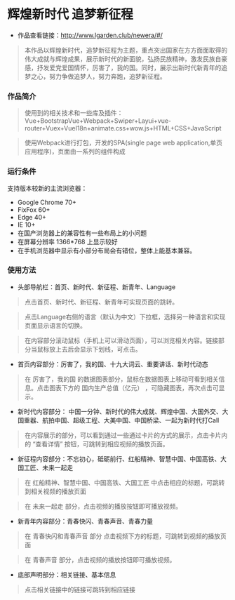 # 辉煌新时代 追梦新征程

- 作品查看链接：http://www.lgarden.club/newera/#/
> 本作品以辉煌新时代，追梦新征程为主题，重点突出国家在方方面面取得的伟大成就与辉煌成果，展示新时代的新面貌，弘扬民族精神，激发民族自豪感，抒发爱党爱国情怀，厉害了，我的国。同时，展示出新时代新青年的追梦之心，努力争做追梦人，努力奔跑，追梦新征程。
### 作品简介
> 使用到的相关技术和一些库及插件：Vue+BootstrapVue+Webpack+Swiper+Layui+vue-router+Vuex+VueI18n+animate.css+wow.js+HTML+CSS+JavaScript

> 使用Webpack进行打包，开发的SPA(single page web application,单页应用程序)，页面由一系列的组件构成

### 运行条件
支持版本较新的主流浏览器：
- Google Chrome 70+
- FixFox 60+
- Edge 40+
- IE 10+
- 在国产浏览器上的兼容性有一些布局上的小问题
- 在屏幕分辨率 1366*768 上显示较好
- 在手机浏览器中显示有小部分布局会有错位，整体上能基本兼容。

### 使用方法
- 头部导航栏：首页、新时代、新征程、新青年、Language
> 点击首页、新时代、新征程、新青年可实现页面的跳转。

> 点击Language右侧的语言（默认为中文）下拉框，选择另一种语言和实现页面显示语言的切换。

> 在内容部分滚动鼠标（手机上可以滑动页面），可以浏览相关内容。链接部分当鼠标放上去后会显示下划线，可点击。

- 首页内容部分：厉害了，我的国、十九大词云、重要讲话、新时代动态


> 在 厉害了，我的国 的数据图表部分，鼠标在数据图表上移动可看到相关信息。点击图表下方的 国内生产总值（亿元） ，可隐藏图表，再次点击可显示。

- 新时代内容部分： 中国一分钟、新时代的伟大成就、辉煌中国、大国外交、大国重器、航拍中国、超级工程、大美中国、中国桥梁、一起为新时代打Call
> 在内容展示的部分，可以看到通过一些通过卡片的方式的展示，点击卡片内的 “查看详情” 按钮，可跳转到相应视频的播放页面。

- 新征程内容部分：不忘初心，砥砺前行、红船精神、智慧中国、中国高铁、大国工匠、未来一起走
> 在 红船精神、智慧中国、中国高铁、大国工匠 中点击相应的标题，可跳转到相关视频的播放页面

> 在 未来一起走 部分，点击视频的播放按钮即可播放视频。

- 新青年内容部分：青春快闪、青春声音、青春力量
> 在 青春快闪和青春声音 部分 点击视频下方的标题，可跳转到视频的播放页面

> 在 青春声音 部分，点击视频的播放按钮即可播放视频。

- 底部声明部分：相关链接、基本信息
> 点击相关链接中的链接可跳转到相应链接



